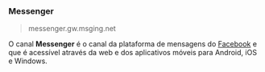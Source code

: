 ### Messenger
> messenger.gw.msging.net

O canal **Messenger** é o canal da plataforma de mensagens do [Facebook](https://www.messenger.com/) e que é acessível através da web e dos aplicativos móveis para Android, iOS e Windows.
